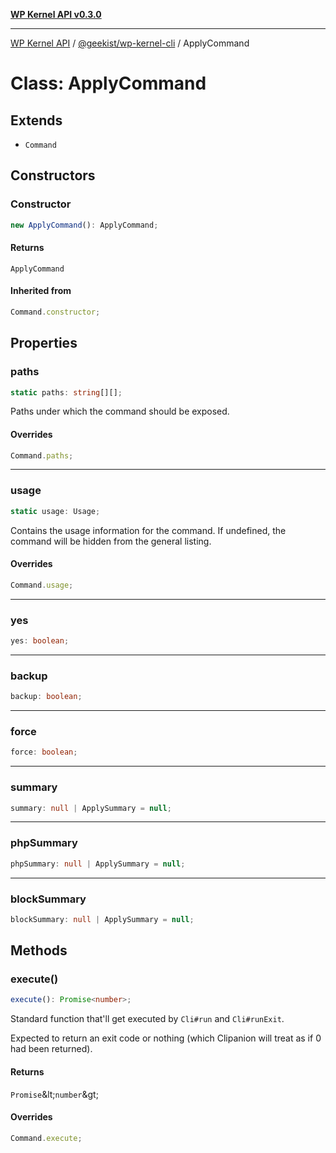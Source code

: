 [**WP Kernel API v0.3.0**](../../../README.md)

---

[WP Kernel API](../../../README.md) / [@geekist/wp-kernel-cli](../README.md) / ApplyCommand

# Class: ApplyCommand

## Extends

- `Command`

## Constructors

### Constructor

```ts
new ApplyCommand(): ApplyCommand;
```

#### Returns

`ApplyCommand`

#### Inherited from

```ts
Command.constructor;
```

## Properties

### paths

```ts
static paths: string[][];
```

Paths under which the command should be exposed.

#### Overrides

```ts
Command.paths;
```

---

### usage

```ts
static usage: Usage;
```

Contains the usage information for the command. If undefined, the
command will be hidden from the general listing.

#### Overrides

```ts
Command.usage;
```

---

### yes

```ts
yes: boolean;
```

---

### backup

```ts
backup: boolean;
```

---

### force

```ts
force: boolean;
```

---

### summary

```ts
summary: null | ApplySummary = null;
```

---

### phpSummary

```ts
phpSummary: null | ApplySummary = null;
```

---

### blockSummary

```ts
blockSummary: null | ApplySummary = null;
```

## Methods

### execute()

```ts
execute(): Promise<number>;
```

Standard function that'll get executed by `Cli#run` and `Cli#runExit`.

Expected to return an exit code or nothing (which Clipanion will treat
as if 0 had been returned).

#### Returns

`Promise`\&lt;`number`\&gt;

#### Overrides

```ts
Command.execute;
```
